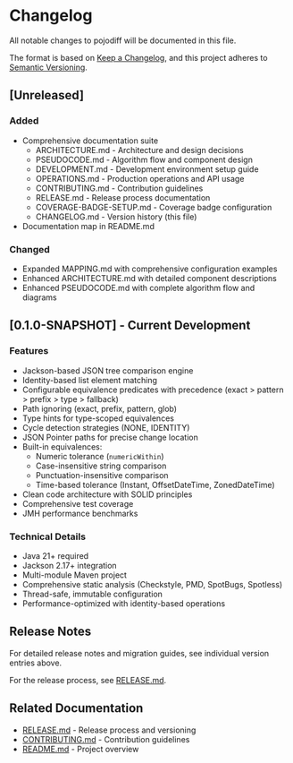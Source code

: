 # Changelog

All notable changes to pojodiff will be documented in this file.

The format is based on [Keep a Changelog](https://keepachangelog.com/en/1.0.0/),
and this project adheres to [Semantic Versioning](https://semver.org/spec/v2.0.0.html).

## [Unreleased]

### Added
- Comprehensive documentation suite
  - ARCHITECTURE.md - Architecture and design decisions
  - PSEUDOCODE.md - Algorithm flow and component design
  - DEVELOPMENT.md - Development environment setup guide
  - OPERATIONS.md - Production operations and API usage
  - CONTRIBUTING.md - Contribution guidelines
  - RELEASE.md - Release process documentation
  - COVERAGE-BADGE-SETUP.md - Coverage badge configuration
  - CHANGELOG.md - Version history (this file)
- Documentation map in README.md

### Changed
- Expanded MAPPING.md with comprehensive configuration examples
- Enhanced ARCHITECTURE.md with detailed component descriptions
- Enhanced PSEUDOCODE.md with complete algorithm flow and diagrams

## [0.1.0-SNAPSHOT] - Current Development

### Features
- Jackson-based JSON tree comparison engine
- Identity-based list element matching
- Configurable equivalence predicates with precedence (exact > pattern > prefix > type > fallback)
- Path ignoring (exact, prefix, pattern, glob)
- Type hints for type-scoped equivalences
- Cycle detection strategies (NONE, IDENTITY)
- JSON Pointer paths for precise change location
- Built-in equivalences:
  - Numeric tolerance (`numericWithin`)
  - Case-insensitive string comparison
  - Punctuation-insensitive comparison
  - Time-based tolerance (Instant, OffsetDateTime, ZonedDateTime)
- Clean code architecture with SOLID principles
- Comprehensive test coverage
- JMH performance benchmarks

### Technical Details
- Java 21+ required
- Jackson 2.17+ integration
- Multi-module Maven project
- Comprehensive static analysis (Checkstyle, PMD, SpotBugs, Spotless)
- Thread-safe, immutable configuration
- Performance-optimized with identity-based operations

## Release Notes

For detailed release notes and migration guides, see individual version entries above.

For the release process, see [RELEASE.md](RELEASE.md).

## Related Documentation

- [RELEASE.md](RELEASE.md) - Release process and versioning
- [CONTRIBUTING.md](CONTRIBUTING.md) - Contribution guidelines
- [README.md](../README.md) - Project overview
